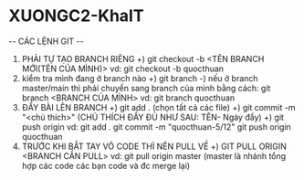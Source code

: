 # XUONGC2-KhaIT
-- CÁC LỆNH GIT --
1) PHẢI TỰ TẠO BRANCH RIÊNG
+) git checkout -b <TÊN BRANCH MỚI(TÊN CỦA MÌNH)>
vd: git checkout -b quocthuan
2) kiểm tra mình đang ở branch nào
+) git branch 
-) nếu ở branch master/main thì phải chuyển sang branch của mình bằng cách:
git branch <BRANCH CỦA MÌNH>
vd: git branch quocthuan
3) ĐẨY BÀI LÊN BRANCH
+) git add . (chọn tất cả các file) 
+) git commit -m "<chú thích>" (CHÚ THÍCH ĐẦY ĐỦ NHƯ SAU: TÊN- Ngày đẩy)
+) git push origin <BRANCH>
vd: 
git add .
git commit -m "quocthuan-5/12"
git push origin quocthuan
4) TRƯỚC KHI BẮT TAY VÔ CODE THÌ NÊN PULL VỀ
+) GIT PULL ORIGIN <BRANCH CẦN PULL>
vd: git pull origin master (master là nhánh tổng hợp các code các bạn code và đc merge lại) 
